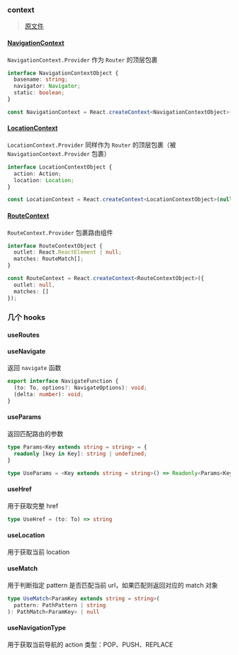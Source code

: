 ### context
> [原文件](../packages/react-router/index.tsx)

#### [NavigationContext](https://api.codestream.com/c/X-vb0kCFvXvIJGWz/akq99plWSrSgLOmVeIkYow)
`NavigationContext.Provider` 作为 `Router` 的顶层包裹

```ts
interface NavigationContextObject {
  basename: string;
  navigator: Navigator;
  static: boolean;
}

const NavigationContext = React.createContext<NavigationContextObject>(null!);
```


#### [LocationContext](https://api.codestream.com/c/X-vb0kCFvXvIJGWz/APwsWmJfTuaZjzXQgUOoQA)

`LocationContext.Provider` 同样作为 `Router` 的顶层包裹（被 `NavigationContext.Provider` 包裹）

```ts
interface LocationContextObject {
  action: Action;
  location: Location;
}

const LocationContext = React.createContext<LocationContextObject>(null!);
```

#### [RouteContext](https://api.codestream.com/c/X-vb0kCFvXvIJGWz/jHd4RbhqTSyZ4IJ9AWvOfg)

`RouteContext.Provider` 包裹路由组件

```ts
interface RouteContextObject {
  outlet: React.ReactElement | null;
  matches: RouteMatch[];
}

const RouteContext = React.createContext<RouteContextObject>({
  outlet: null,
  matches: []
});
```

### 几个 hooks
#### useRoutes

#### useNavigate

返回 `navigate` 函数

```ts
export interface NavigateFunction {
  (to: To, options?: NavigateOptions): void;
  (delta: number): void;
}
```


#### useParams
返回匹配路由的参数

```ts
type Params<Key extends string = string> = {
  readonly [key in Key]: string | undefined;
}

type UseParams = <Key extends string = string>() => Readonly<Params<Key>>
```

#### useHref
用于获取完整 href

```ts
type UseHref = (to: To) => string
```

#### useLocation
用于获取当前 location

#### useMatch
用于判断指定 pattern 是否匹配当前 url，如果匹配则返回对应的 match 对象

```ts
type UseMatch<ParamKey extends string = string>(
  pattern: PathPattern | string
): PathMatch<ParamKey> | null
```

#### useNavigationType
用于获取当前导航的 action 类型：POP、PUSH、REPLACE